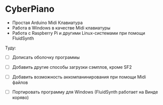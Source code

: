 # CyberPiano
- Простая Arduino Midi Клавиатура
- Работа в Windows в качестве Midi клавиатуры
- Работа с Raspberry Pi и другими Linux-системами при помощи FluidSynth

Туду:
- [ ] Дописать оболочку программы
- [ ] Добавить другие способы загрузки сэмплов, кроме SF2
- [ ] Добавить возможность аккомпанинирования при помощи Midi файлов
- [ ] Портировать программу для Windows (FluidSynth работает на Винде коряво) 
 
